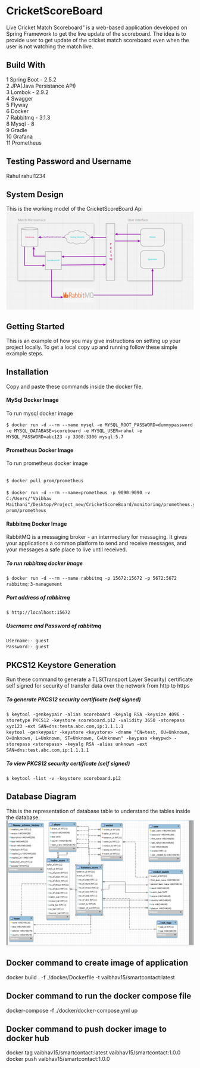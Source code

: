 # CricketScoreBoard
Live Cricket Match Scoreboard” is a web-based application developed on Spring Framework to get the live update of the scoreboard. The idea is to provide user to get update of the cricket match scoreboard even when the user is not watching the match live. 
## Build With
1 Spring Boot - 2.5.2\
2 JPA(Java Persistance API)\
3 Lombok - 2.9.2\
4 Swagger\
5 Flyway\
6 Docker\
7 Rabbitmq - 3.1.3\
8 Mysql - 8\
9 Gradle\
10 Grafana\
11 Prometheus

## Testing Password and Username
Rahul
rahul1234
## System Design
This is the working model of the CricketScoreBoard Api
![](https://github.com/vaibhavmaithani15/CricketScoreBoard/blob/main/src/main/resources/images/system.png)




## Getting Started
This is an example of how you may give instructions on setting up your project locally.
To get a local copy up and running follow these simple example steps.
## Installation 
Copy and paste these commands inside the docker file.
#### MySql Docker Image
To run mysql docker image
~~~
$ docker run -d --rm --name mysql -e MYSQL_ROOT_PASSWORD=dummypassword -e MYSQL_DATABASE=scoreboard -e MYSQL_USER=rahul -e MYSQL_PASSWORD=abc123 -p 3308:3306 mysql:5.7

~~~
#### Prometheus Docker Image
To run prometheus docker image
~~~

$ docker pull prom/prometheus
 
$ docker run -d --rm --name=prometheus -p 9090:9090 -v C:/Users/"Vaibhav Maithani"/Desktop/Project_new/CricketScoreBoard/monitoring/prometheus.yml:/etc/prometheus/prometheus.yml prom/prometheus

~~~

#### Rabbitmq Docker Image
RabbitMQ is a messaging broker - an intermediary for messaging. It gives your applications a common platform to send and receive messages, and your messages a safe place to live until received.

##### To run rabbitmq docker image
~~~
$ docker run -d --rm --name rabbitmq -p 15672:15672 -p 5672:5672 rabbitmq:3-management
 ~~~
##### Port address of rabbitmq
~~~
$ http://localhost:15672
~~~
##### Username and Password of rabbitmq 
~~~
Username:- guest
Password:- guest
~~~

## PKCS12 Keystore Generation 
Run these command to generate a TLS(Transport Layer Security) certificate self signed for security of transfer data over the network from http to https 
##### To generate PKCS12 security certificate (self signed)
~~~
$ keytool -genkeypair -alias scoreboard -keyalg RSA -keysize 4096 -storetype PKCS12 -keystore scoreboard.p12 -validity 3650 -storepass xyz123 -ext SAN=dns:testa.abc.com,ip:1.1.1.1
keytool -genkeypair -keystore <keystore> -dname "CN=test, OU=Unknown, O=Unknown, L=Unknown, ST=Unknown, C=Unknown" -keypass <keypwd> -storepass <storepass> -keyalg RSA -alias unknown -ext SAN=dns:test.abc.com,ip:1.1.1.1
~~~
##### To view PKCS12 security certificate (self signed)
~~~
$ keytool -list -v -keystore scoreboard.p12
~~~

## Database Diagram
This is the representation of database table to understand the tables inside the database.  
![](https://github.com/vaibhavmaithani15/CricketScoreBoard/blob/main/src/main/resources/images/Database.png)

## Docker command to create image of application
docker build . -f ./docker/Dockerfile -t vaibhav15/smartcontact:latest

## Docker command to run the docker compose file
docker-compose -f ./docker/docker-compose.yml up



## Docker command to push docker image to docker hub
docker tag vaibhav15/smartcontact:latest vaibhav15/smartcontact:1.0.0
docker push vaibhav15/smartcontact:1.0.0






